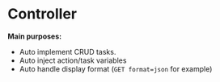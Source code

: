 # Controller

**Main purposes:**
- Auto implement CRUD tasks.
- Auto inject action/task variables
- Auto handle display format (`GET format=json` for example)